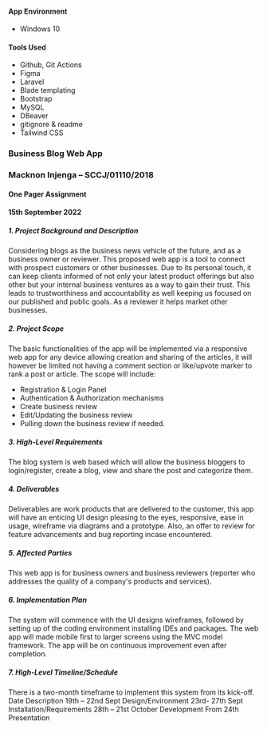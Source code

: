 #### App Environment
- Windows 10

#### Tools Used
- Github, Git Actions
- Figma
- Laravel
- Blade templating
- Bootstrap
- MySQL
- DBeaver
- gitignore & readme
- Tailwind CSS

### Business Blog Web App
### Macknon Injenga – SCCJ/01110/2018
#### One Pager Assignment
#### 15th September 2022
##### 1.	Project Background and Description
Considering blogs as the business news vehicle of the future, and as a business owner or reviewer. This proposed web app is a tool to connect with prospect customers or other businesses. Due to its personal touch, it can keep clients informed of not only your latest product offerings but also other but your internal business ventures as a way to gain their trust. This leads to trustworthiness and accountability as well keeping us focused on our published and public goals. As a reviewer it helps market other businesses.
##### 2.	Project Scope
The basic functionalities of the app will be implemented via a responsive web app for any device allowing creation and sharing of the articles, it will however be limited not having a comment section or like/upvote marker to rank a post or article.
The scope will include:
- Registration & Login Panel
- Authentication & Authorization mechanisms
- Create business review
- Edit/Updating the business review
- Pulling down the business review if needed.

##### 3.	High-Level Requirements
The blog system is web based which will allow the business bloggers to login/register, create a blog, view and share the post and categorize them. 
##### 4.	Deliverables
Deliverables are work products that are delivered to the customer, this app will have an enticing UI design pleasing to the eyes, responsive, ease in usage, wireframe via diagrams and a prototype. Also, an offer to review for feature advancements and bug reporting incase encountered.
##### 5.	Affected Parties
This web app is for business owners and business reviewers (reporter who addresses the quality of a company's products and services).
##### 6.	Implementation Plan
The system will commence with the UI designs wireframes, followed by setting up of the coding environment installing IDEs and packages. The web app will made mobile first to larger screens using the MVC model framework. The app will be on continuous improvement even after completion.
##### 7.	High-Level Timeline/Schedule
There is a two-month timeframe to implement this system from its kick-off.
Date	Description
19th – 22nd Sept	Design/Environment
23rd- 27th Sept	Installation/Requirements
28th – 21st October	Development
From 24th 	Presentation

